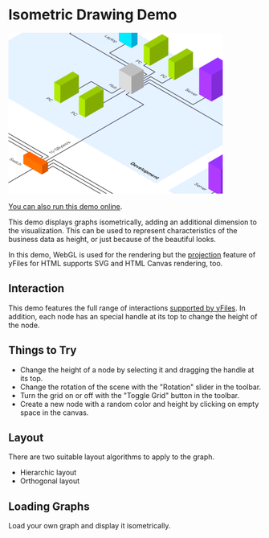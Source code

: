 # Isometric Drawing Demo

<img src="../../resources/image/isometric-drawing.png" alt="demo-thumbnail" height="320"/>

[You can also run this demo online](https://live.yworks.com/demos/complete/isometricdrawing/index.html).

This demo displays graphs isometrically, adding an additional dimension to the visualization. This can be used to represent characteristics of the business data as height, or just because of the beautiful looks.

In this demo, WebGL is used for the rendering but the [projection](https://docs.yworks.com/yfileshtml/#/dguide/projections-main) feature of yFiles for HTML supports SVG and HTML Canvas rendering, too.

## Interaction

This demo features the full range of interactions [supported by yFiles](https://docs.yworks.com/yfileshtml/#/dguide/interaction-support). In addition, each node has an special handle at its top to change the height of the node.

## Things to Try

- Change the height of a node by selecting it and dragging the handle at its top.
- Change the rotation of the scene with the "Rotation" slider in the toolbar.
- Turn the grid on or off with the "Toggle Grid" button in the toolbar.
- Create a new node with a random color and height by clicking on empty space in the canvas.

## Layout

There are two suitable layout algorithms to apply to the graph.

- Hierarchic layout
- Orthogonal layout

## Loading Graphs

Load your own graph and display it isometrically.
